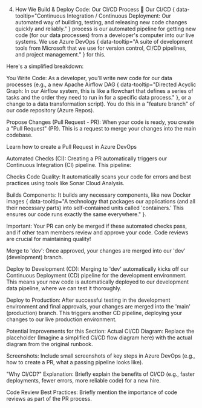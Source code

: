 4. How We Build & Deploy Code: Our CI/CD Process 🚀
Our CI/CD { data-tooltip="Continuous Integration / Continuous Deployment: Our automated way of building, testing, and releasing new code changes quickly and reliably." } process is our automated pipeline for getting new code (for our data processes) from a developer's computer into our live systems. We use Azure DevOps { data-tooltip="A suite of development tools from Microsoft that we use for version control, CI/CD pipelines, and project management." } for this.

Here's a simplified breakdown:

You Write Code: As a developer, you'll write new code for our data processes (e.g., a new Apache Airflow DAG { data-tooltip="Directed Acyclic Graph: In our Airflow system, this is like a flowchart that defines a series of tasks and the order they need to run in for a specific data process." }, or a change to a data transformation script). You do this in a "feature branch" of our code repository (Azure Repos).

Propose Changes (Pull Request - PR): When your code is ready, you create a "Pull Request" (PR). This is a request to merge your changes into the main codebase.

Learn how to create a Pull Request in Azure DevOps

Automated Checks (CI): Creating a PR automatically triggers our Continuous Integration (CI) pipeline. This pipeline:

Checks Code Quality: It automatically scans your code for errors and best practices using tools like Sonar Cloud Analysis.

Builds Components: It builds any necessary components, like new Docker images { data-tooltip="A technology that packages our applications (and all their necessary parts) into self-contained units called 'containers.' This ensures our code runs exactly the same everywhere." }.

Important: Your PR can only be merged if these automated checks pass, and if other team members review and approve your code. Code reviews are crucial for maintaining quality!

Merge to 'dev': Once approved, your changes are merged into our 'dev' (development) branch.

Deploy to Development (CD): Merging to 'dev' automatically kicks off our Continuous Deployment (CD) pipeline for the development environment. This means your new code is automatically deployed to our development data pipeline, where we can test it thoroughly.

Deploy to Production: After successful testing in the development environment and final approvals, your changes are merged into the 'main' (production) branch. This triggers another CD pipeline, deploying your changes to our live production environment.

Potential Improvements for this Section:
Actual CI/CD Diagram: Replace the placeholder (Imagine a simplified CI/CD flow diagram here) with the actual diagram from the original runbook.

Screenshots: Include small screenshots of key steps in Azure DevOps (e.g., how to create a PR, what a passing pipeline looks like).

"Why CI/CD?" Explanation: Briefly explain the benefits of CI/CD (e.g., faster deployments, fewer errors, more reliable code) for a new hire.

Code Review Best Practices: Briefly mention the importance of code reviews as part of the PR process.